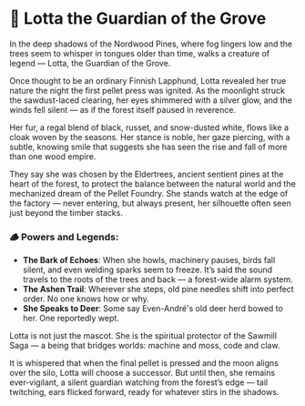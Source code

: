 # **🐾 Lotta the Guardian of the Grove**
In the deep shadows of the Nordwood Pines, where fog lingers low and the trees seem to whisper in tongues older than time, walks a creature of legend — Lotta, the Guardian of the Grove.

Once thought to be an ordinary Finnish Lapphund, Lotta revealed her true nature the night the first pellet press was ignited. As the moonlight struck the sawdust-laced clearing, her eyes shimmered with a silver glow, and the winds fell silent — as if the forest itself paused in reverence.

Her fur, a regal blend of black, russet, and snow-dusted white, flows like a cloak woven by the seasons. Her stance is noble, her gaze piercing, with a subtle, knowing smile that suggests she has seen the rise and fall of more than one wood empire.

They say she was chosen by the Eldertrees, ancient sentient pines at the heart of the forest, to protect the balance between the natural world and the mechanized dream of the Pellet Foundry. She stands watch at the edge of the factory — never entering, but always present, her silhouette often seen just beyond the timber stacks.

### 🪵 Powers and Legends:
* **The Bark of Echoes**: When she howls, machinery pauses, birds fall silent, and even welding sparks seem to freeze. It’s said the sound travels to the roots of the trees and back — a forest-wide alarm system.
* **The Ashen Trail**: Wherever she steps, old pine needles shift into perfect order. No one knows how or why.
* **She Speaks to Deer**: Some say Even-André's old deer herd bowed to her. One reportedly wept.

Lotta is not just the mascot. She is the spiritual protector of the Sawmill Saga — a being that bridges worlds: machine and moss, code and claw.

It is whispered that when the final pellet is pressed and the moon aligns over the silo, Lotta will choose a successor. But until then, she remains ever-vigilant, a silent guardian watching from the forest’s edge — tail twitching, ears flicked forward, ready for whatever stirs in the shadows.
